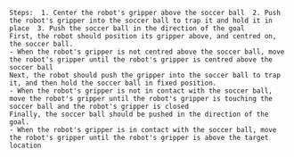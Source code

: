 
    Steps:  1. Center the robot's gripper above the soccer ball  2. Push the robot's gripper into the soccer ball to trap it and hold it in place  3. Push the soccer ball in the direction of the goal
    First, the robot should position its gripper above, and centred on, the soccer ball.
    - When the robot's gripper is not centred above the soccer ball, move the robot's gripper until the robot's gripper is centred above the soccer ball
    Next, the robot should push the gripper into the soccer ball to trap it, and then hold the soccer ball in fixed position.
    - When the robot's gripper is not in contact with the soccer ball, move the robot's gripper until the robot's gripper is touching the soccer ball and the robot's gripper is closed
    Finally, the soccer ball should be pushed in the direction of the goal.
    - When the robot's gripper is in contact with the soccer ball, move the robot's gripper until the robot's gripper is above the target location